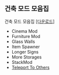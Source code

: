 ## 건축 모드 모음집
건축 모드 모음집 [[다운로드]](https://www.mediafire.com/file/tygs1b9cwk3i3pf/Raft_%25EA%25B1%25B4%25EC%25B6%2595%25EB%25AA%25A8%25EB%2593%259C_v1.0.zip/file)

* Cinema Mod
* Furniture Mod
* Glass Walls
* Item Spawner
* Longer Signs
* More Storages
* StackMod
* [Teleport To Others](https://github.com/grape82/raftmod/blob/main/howtouse/Teleport%20To%20Others.md)
